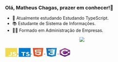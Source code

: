 ### Olá, Matheus Chagas, prazer em conhecer!🤝
- 📅 Atualmente estudando Estudando TypeScript.
- 📚 Estudante de Sistema de Informações.
- 👨‍🎓 Formado em Administração de Empresas.

<div align="center">
  <a href="https://github.com/MatheusChagas123">
  <img height="180em" src="https://github-readme-stats.vercel.app/api?username=matheuschagas123&show_icons=true&theme=chartreuse-dark&include_all_commits=true&count_private=true"/>
 </div> 
  
  <div style="display: inline_block"><br>
  <img align="center" alt="Rafa-Js" height="30" width="40" src="https://raw.githubusercontent.com/devicons/devicon/master/icons/javascript/javascript-plain.svg">
  <img align="center" alt="Rafa-Ts" height="30" width="40" src="https://raw.githubusercontent.com/devicons/devicon/master/icons/typescript/typescript-plain.svg">
    <img align="center" alt="Rafa-HTML" height="30" width="40" src="https://raw.githubusercontent.com/devicons/devicon/master/icons/html5/html5-original.svg">
   <img align="center" alt="Rafa-CSS" height="30" width="40" src="https://raw.githubusercontent.com/devicons/devicon/master/icons/css3/css3-original.svg">
   <img align="center" alt="Rafa-Csharp" height="30" width="40" src="https://raw.githubusercontent.com/devicons/devicon/master/icons/csharp/csharp-original.svg">

</div>
  
  
  

